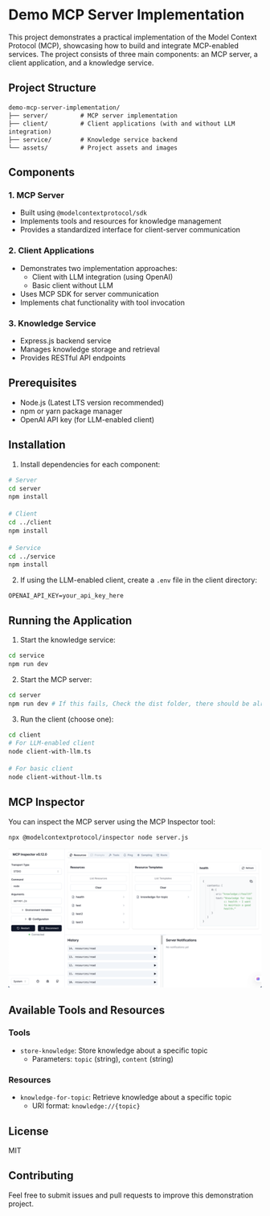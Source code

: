 # Demo MCP Server Implementation

This project demonstrates a practical implementation of the Model Context Protocol (MCP), showcasing how to build and integrate MCP-enabled services. The project consists of three main components: an MCP server, a client application, and a knowledge service.

## Project Structure

```
demo-mcp-server-implementation/
├── server/         # MCP server implementation
├── client/         # Client applications (with and without LLM integration)
├── service/        # Knowledge service backend
└── assets/         # Project assets and images
```

## Components

### 1. MCP Server
- Built using `@modelcontextprotocol/sdk`
- Implements tools and resources for knowledge management
- Provides a standardized interface for client-server communication

### 2. Client Applications
- Demonstrates two implementation approaches:
  - Client with LLM integration (using OpenAI)
  - Basic client without LLM
- Uses MCP SDK for server communication
- Implements chat functionality with tool invocation

### 3. Knowledge Service
- Express.js backend service
- Manages knowledge storage and retrieval
- Provides RESTful API endpoints

## Prerequisites

- Node.js (Latest LTS version recommended)
- npm or yarn package manager
- OpenAI API key (for LLM-enabled client)

## Installation

1. Install dependencies for each component:

```bash
# Server
cd server
npm install

# Client
cd ../client
npm install

# Service
cd ../service
npm install
```

2. If using the LLM-enabled client, create a `.env` file in the client directory:
```
OPENAI_API_KEY=your_api_key_here
```

## Running the Application

1. Start the knowledge service:
```bash
cd service
npm run dev
```

2. Start the MCP server:
```bash
cd server
npm run dev # If this fails, Check the dist folder, there should be already compiled JS
```

3. Run the client (choose one):
```bash
cd client
# For LLM-enabled client
node client-with-llm.ts

# For basic client
node client-without-llm.ts
```

## MCP Inspector

You can inspect the MCP server using the MCP Inspector tool:

```bash
npx @modelcontextprotocol/inspector node server.js
```

![MCP Inspector](./assets/MCP-Inspector.png)

## Available Tools and Resources

### Tools
- `store-knowledge`: Store knowledge about a specific topic
  - Parameters: `topic` (string), `content` (string)

### Resources
- `knowledge-for-topic`: Retrieve knowledge about a specific topic
  - URI format: `knowledge://{topic}`

## License

MIT

## Contributing

Feel free to submit issues and pull requests to improve this demonstration project.
